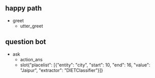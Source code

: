 ## happy path
* greet
  - utter_greet

## question bot

* ask
  - action_ans
  - slot{"placelist": [{"entity": "city", "start": 10, "end": 16, "value": "Jaipur", "extractor": "DIETClassifier"}]}